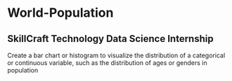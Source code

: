 # World-Population

## SkillCraft Technology Data Science Internship 

Create a bar chart or histogram to visualize the distribution of a categorical or continuous variable, such as the distribution of ages or genders in population

